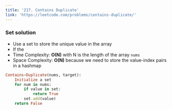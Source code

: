 ```yaml
---
title: '217. Contains Duplicate'
link: 'https://leetcode.com/problems/contains-duplicate/'
---
```


### Set solution
- Use a set to store the unique value in the array
- If the 
- Time Complexity: **O(N)** with N is the length of the array `nums`
- Space Complexity: **O(N)** because we need to store the value-index pairs in a hashmap 
```ruby
Contains-Duplicate(nums, target):
    Initialize a set
    for num in nums:
        if value in set:
            return True
        set.add(value)
    return False
```